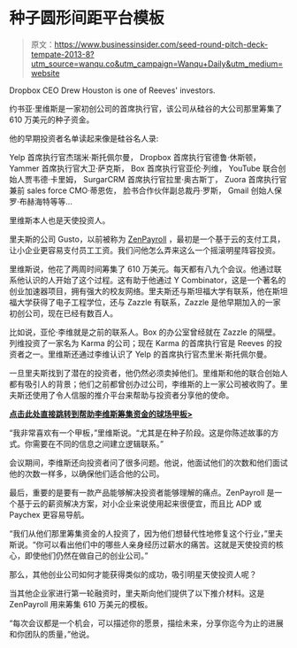 # 种子圆形间距平台模板

> 原文：<https://www.businessinsider.com/seed-round-pitch-deck-tempate-2013-8?utm_source=wanqu.co&utm_campaign=Wanqu+Daily&utm_medium=website>

 Dropbox CEO Drew Houston is one of Reeves' investors. 

约书亚·里维斯是一家初创公司的首席执行官，该公司从硅谷的大公司那里筹集了 610 万美元的种子资金。

他的早期投资者名单读起来像是硅谷名人录:

Yelp 首席执行官杰瑞米·斯托佩尔曼， Dropbox 首席执行官德鲁·休斯顿， Yammer 首席执行官大卫·萨克斯， Box 首席执行官亚伦·列维， YouTube 联合创始人贾韦德·卡里姆， SurgarCRM 首席执行官拉里·奥古斯丁， Zuora 首席执行官兼前 sales force CMO·蒂恩佐， 脸书合作伙伴副总裁丹·罗斯， Gmail 创始人保罗·布赫海特等等...

里维斯本人也是天使投资人。

里夫斯的公司 Gusto，以前被称为 [ZenPayroll](https://zenpayroll.com/) ，最初是一个基于云的支付工具，让小企业更容易支付员工工资。我们问他怎么弄来这么一个摇滚明星阵容投资。

里维斯说，他花了两周时间筹集了 610 万美元。每天都有八九个会议。他通过联系他认识的人开始了这个过程。这有助于他通过 Y Combinator，这是一个著名的创业加速器项目，拥有强大的校友网络。里夫斯还与斯坦福大学有联系，他在斯坦福大学获得了电子工程学位，还与 Zazzle 有联系，Zazzle 是他早期加入的一家初创公司，现在已经有数百人。

比如说，亚伦·李维就是之前的联系人。Box 的办公室曾经就在 Zazzle 的隔壁。列维投资了一家名为 Karma 的公司；现在 Karma 的首席执行官是 Reeves 的投资者之一。里维斯还通过李维认识了 Yelp 的首席执行官杰里米·斯托佩尔曼。

一旦里夫斯找到了潜在的投资者，他仍然必须卖掉他们。里维斯和他的联合创始人都有吸引人的背景；他们之前都曾创办过公司，李维斯的上一家公司被收购了。里夫斯还使用了令人信服的推介平台来帮助与投资者分享他的使命。

[**点击此处直接跳转到帮助李维斯筹集资金的球场甲板>**](http://www.businessinsider.com/seed-round-pitch-deck-tempate-2013-8#before-you-create-your-startups-pitch-deck-heres-a-general-formatting-tip-1)

“我非常喜欢有一个甲板，”里维斯说。“尤其是在种子阶段。这是你陈述故事的方式。你需要在不同的信息之间建立逻辑联系。”

会议期间，李维斯还向投资者问了很多问题。他说，他面试他们的次数和他们面试他的次数一样多，以确保他们适合他的公司。

最后，重要的是要有一款产品能够解决投资者能够理解的痛点。ZenPayroll 是一个基于云的薪资解决方案，对小企业来说使用起来很便宜，而且比 ADP 或 Paychex 更容易导航。

“我们从他们那里筹集资金的人投资了，因为他们想替代性地修复这个行业，”里夫斯说。“你可以看出他们中的哪些人亲身经历过薪水的痛苦。这就是天使投资的核心，即使他们仍然在做自己的创业公司。”

那么，其他创业公司如何才能获得类似的成功，吸引明星天使投资人呢？

当其他企业家进行第一轮融资时，里夫斯向他们提供了以下推介材料。这是 ZenPayroll 用来筹集 610 万美元的模板。

“每次会议都是一个机会，可以描述你的愿景，描绘未来，分享你迄今为止的进展和你团队的质量，”他说。